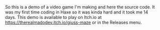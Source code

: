 So this is a demo of a video game I'm making and here the source code. 
It was my first time coding in Haxe so it was kinda hard and it took me 14 days.
This demo is available to play on Itch.io at https://therealmadodev.itch.io/giuss-maze or in the Releases menu.
